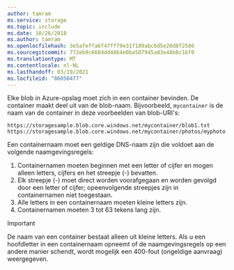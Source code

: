 ```yaml
---
author: tamram
ms.service: storage
ms.topic: include
ms.date: 10/26/2018
ms.author: tamram
ms.openlocfilehash: 3e5afeffa6f47ff79e31f189abc6d5e26d8f2586
ms.sourcegitcommit: 772eb9c6684dd4864e0ba507945a83e48b8c16f0
ms.translationtype: MT
ms.contentlocale: nl-NL
ms.lasthandoff: 03/19/2021
ms.locfileid: "86050477"
---
```

Elke blob in Azure-opslag moet zich in een container bevinden. De container maakt deel uit van de blob-naam. Bijvoorbeeld, `mycontainer` is de naam van de container in deze voorbeelden van blob-URI's:

```http
https://storagesample.blob.core.windows.net/mycontainer/blob1.txt
https://storagesample.blob.core.windows.net/mycontainer/photos/myphoto.jpg
```

Een containernaam moet een geldige DNS-naam zijn die voldoet aan de volgende naamgevingsregels:

1. Containernamen moeten beginnen met een letter of cijfer en mogen alleen letters, cijfers en het streepje (-) bevatten.
2. Elk streepje (-) moet direct worden voorafgegaan en worden gevolgd door een letter of cijfer; opeenvolgende streepjes zijn in containernamen niet toegestaan.
3. Alle letters in een containernaam moeten kleine letters zijn.
4. Containernamen moeten 3 tot 63 tekens lang zijn.

> [!IMPORTANT]
> De naam van een container bestaat alleen uit kleine letters. Als u een hoofdletter in een containernaam opneemt of de naamgevingsregels op een andere manier schendt, wordt mogelijk een 400-fout (ongeldige aanvraag) weergegeven. 
> 
> 

